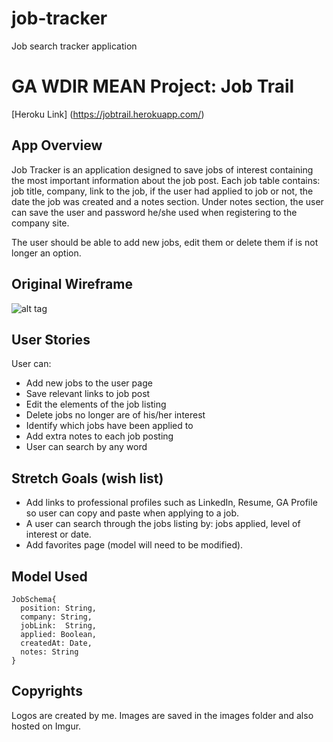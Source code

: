 # job-tracker
Job search tracker application

# GA WDIR MEAN Project: Job Trail

[Heroku Link] (https://jobtrail.herokuapp.com/)

## App Overview

Job Tracker is an application designed to save jobs of interest containing the most important information about the job post.
Each job table contains: job title, company, link to the job, if the user had applied to job or not, the date the job was created and a notes section. Under notes section, the user can save the user and password he/she used when registering to the company site.

The user should be able to add new jobs, edit them or delete them if is not longer an option.

## Original Wireframe

![alt tag](http://i.imgur.com/1uJknDA.png?1)

## User Stories

User can:
* Add new jobs to the user page
* Save relevant links to job post
* Edit the elements of the job listing
* Delete jobs no longer are of his/her interest
* Identify which jobs have been applied to
* Add extra notes to each job posting
* User can search by any word

## Stretch Goals (wish list)

* Add links to professional profiles such as LinkedIn, Resume, GA Profile so user can copy and paste when applying to a job.
* A user can search through the jobs listing by: jobs applied, level of interest or date.
* Add favorites page (model will need to be modified).

## Model Used
```
JobSchema{
  position: String,
  company: String,
  jobLink:  String,
  applied: Boolean,
  createdAt: Date,
  notes: String
}
```
## Copyrights
Logos are created by me.
Images are saved in the images folder and also hosted on Imgur.
